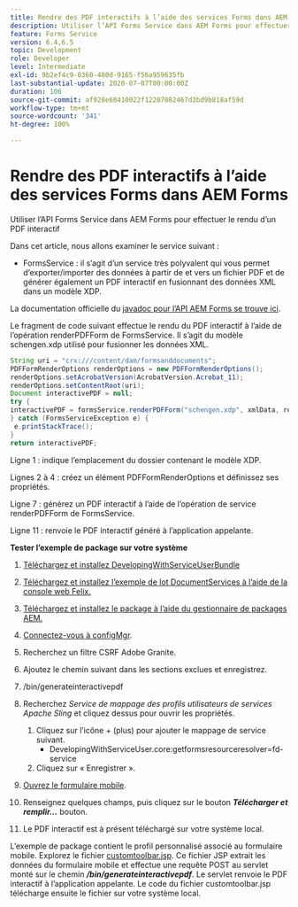 ```yaml
---
title: Rendre des PDF interactifs à l’aide des services Forms dans AEM Forms
description: Utiliser l’API Forms Service dans AEM Forms pour effectuer le rendu d’un PDF interactif
feature: Forms Service
version: 6.4,6.5
topic: Development
role: Developer
level: Intermediate
exl-id: 9b2ef4c9-8360-480d-9165-f56a959635fb
last-substantial-update: 2020-07-07T00:00:00Z
duration: 106
source-git-commit: af928e60410022f12207082467d3bd9b818af59d
workflow-type: tm+mt
source-wordcount: '341'
ht-degree: 100%

---
```


# Rendre des PDF interactifs à l’aide des services Forms dans AEM Forms

Utiliser l’API Forms Service dans AEM Forms pour effectuer le rendu d’un PDF interactif

Dans cet article, nous allons examiner le service suivant :

* FormsService : il s’agit d’un service très polyvalent qui vous permet d’exporter/importer des données à partir de et vers un fichier PDF et de générer également un PDF interactif en fusionnant des données XML dans un modèle XDP.

La documentation officielle du [javadoc pour l’API AEM Forms se trouve ici](https://helpx.adobe.com/fr/aem-forms/6/javadocs/com/adobe/fd/output/api/package-summary.html).

Le fragment de code suivant effectue le rendu du PDF interactif à l’aide de l’opération renderPDFForm de FormsService. Il s’agit du modèle schengen.xdp utilisé pour fusionner les données XML.

```java
String uri = "crx:///content/dam/formsanddocuments";
PDFFormRenderOptions renderOptions = new PDFFormRenderOptions();
renderOptions.setAcrobatVersion(AcrobatVersion.Acrobat_11);
renderOptions.setContentRoot(uri);
Document interactivePDF = null;
try {
interactivePDF = formsService.renderPDFForm("schengen.xdp", xmlData, renderOptions);
} catch (FormsServiceException e) {
 e.printStackTrace();
}
return interactivePDF;
```

Ligne 1 : indique l’emplacement du dossier contenant le modèle XDP.

Lignes 2 à 4 : créez un élément PDFFormRenderOptions et définissez ses propriétés.

Ligne 7 : générez un PDF interactif à l’aide de l’opération de service renderPDFForm de FormsService.

Ligne 11 : renvoie le PDF interactif généré à l’application appelante.

**Tester l’exemple de package sur votre système**
1. [Téléchargez et installez DevelopingWithServiceUserBundle](/help/forms/assets/common-osgi-bundles/DevelopingWithServiceUser.jar)
1. [Téléchargez et installez l’exemple de lot DocumentServices à l’aide de la console web Felix.](/help/forms/assets/common-osgi-bundles/AEMFormsDocumentServices.core-1.0-SNAPSHOT.jar)
1. [Téléchargez et installez le package à l’aide du gestionnaire de packages AEM.](assets/downloadinteractivepdffrommobileform.zip)

1. [Connectez-vous à configMgr](http://localhost:4502/system/console/configMgr).
1. Recherchez un filtre CSRF Adobe Granite.
1. Ajoutez le chemin suivant dans les sections exclues et enregistrez.
1. /bin/generateinteractivepdf
1. Recherchez _Service de mappage des profils utilisateurs de services Apache Sling_ et cliquez dessus pour ouvrir les propriétés.
   1. Cliquez sur l’icône *+* (plus) pour ajouter le mappage de service suivant.
      * DevelopingWithServiceUser.core:getformsresourceresolver=fd-service
   1. Cliquez sur « Enregistrer ».
1. [Ouvrez le formulaire mobile](http://localhost:4502/content/dam/formsanddocuments/schengen.xdp/jcr:content).
1. Renseignez quelques champs, puis cliquez sur le bouton ***Télécharger et remplir...*** bouton.
1. Le PDF interactif est à présent téléchargé sur votre système local.


L’exemple de package contient le profil personnalisé associé au formulaire mobile. Explorez le fichier [customtoolbar.jsp](http://localhost:4502/apps/AEMFormsDemoListings/customprofiles/addImageToMobileForm/demo/customtoolbar.jsp). Ce fichier JSP extrait les données du formulaire mobile et effectue une requête POST au servlet monté sur le chemin ***/bin/generateinteractivepdf***. Le servlet renvoie le PDF interactif à l’application appelante. Le code du fichier customtoolbar.jsp télécharge ensuite le fichier sur votre système local.
